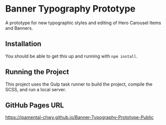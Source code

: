 # Banner Typography Prototype

A prototype for new typographic styles and editing of Hero Carousel Items and Banners.

## Installation

You should be able to get this up and running with `npm install`.

## Running the Project

This project uses the Gulp task runner to build the project, compile the SCSS, and run a local server.

## GitHub Pages URL

https://jpamental-chwy.github.io/Banner-Typography-Prototype-Public
